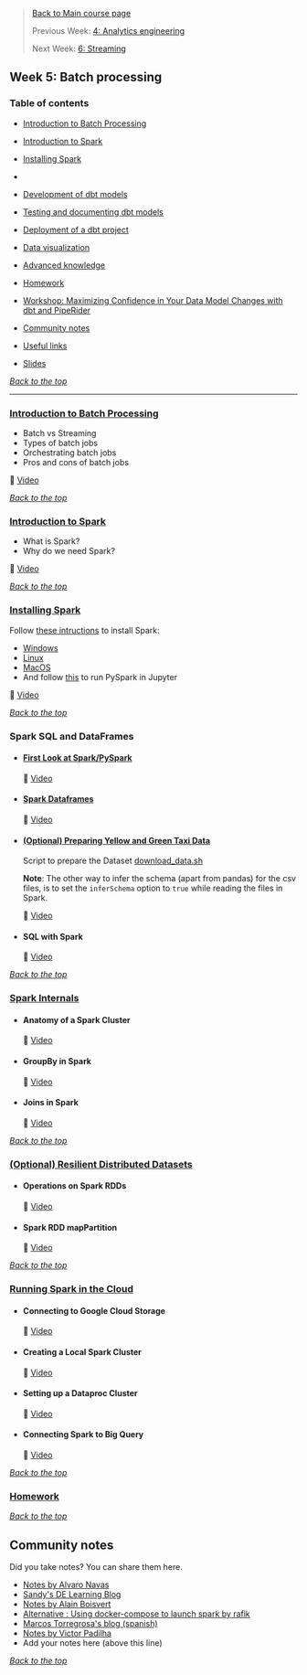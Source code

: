 >[Back to Main course page](../README.md)
>
>Previous Week: [4: Analytics engineering](../week_4_analytics_engineering/README.md)
>
>Next Week: [6: Streaming](week_6_stream_processing)


## Week 5: Batch processing 

### Table of contents
- [Introduction to Batch Processing](#introduction-to-batch-processing)
- [Introduction to Spark](#introduction-to-spark)
- [Installing Spark](#installing-spark)
- 
- [Development of dbt models](#development-of-dbt-models)
- [Testing and documenting dbt models](#testing-and-documenting-dbt-models)
- [Deployment of a dbt project](#deployment-of-a-dbt-project)
- [Data visualization](#data-visualization)
- [Advanced knowledge](#advanced-knowledge-)
- [Homework](#homework)
- [Workshop: Maximizing Confidence in Your Data Model Changes with dbt and PipeRider](#workshop--maximizing-confidence-in-your-data-model-changes-with-dbt-and-piperider)
- [Community notes](#community-notes)
- [Useful links](#useful-links)


- [Slides](https://docs.google.com/presentation/d/1xSll_jv0T8JF4rYZvLHfkJXYqUjPtThA/edit?usp=sharing&ouid=114544032874539580154&rtpof=true&sd=true) 

_[Back to the top](#table-of-contents)_


----------------------

### [Introduction to Batch Processing](intro_batch_processing.md)
- Batch vs Streaming
- Types of batch jobs
- Orchestrating batch jobs
- Pros and cons of batch jobs

 :movie_camera: [Video](https://youtu.be/dcHe5Fl3MF8?list=PL3MmuxUbc_hJed7dXYoJw8DoCuVHhGEQb)

_[Back to the top](#table-of-contents)_

### [Introduction to Spark](intro_spark.md)
- What is Spark?
- Why do we need Spark?

 :movie_camera: [Video](https://youtu.be/FhaqbEOuQ8U?list=PL3MmuxUbc_hJed7dXYoJw8DoCuVHhGEQb)

_[Back to the top](#table-of-contents)_

### [Installing Spark](spark_install.md)
Follow [these intructions](setup/) to install Spark:

- [Windows](setup/windows.md)
- [Linux](setup/linux.md)
- [MacOS](setup/macos.md)
- And follow [this](setup/pyspark.md) to run PySpark in Jupyter

 :movie_camera: [Video](https://youtu.be/hqUbB9c8sKg?list=PL3MmuxUbc_hJed7dXYoJw8DoCuVHhGEQb)

_[Back to the top](#table-of-contents)_

### Spark SQL and DataFrames
- #### [First Look at Spark/PySpark](spark_first_look.md)

    :movie_camera: [Video](https://www.youtube.com/watch?v=r_Sf6fCB40c&list=PL3MmuxUbc_hJed7dXYoJw8DoCuVHhGEQb&index=50)

- #### [Spark Dataframes](spark_dataframes.md)

    :movie_camera: [Video](https://youtu.be/ti3aC1m3rE8?list=PL3MmuxUbc_hJed7dXYoJw8DoCuVHhGEQb)

- #### [(Optional) Preparing Yellow and Green Taxi Data](preparing_data.md)

    Script to prepare the Dataset [download_data.sh](code/download_data.sh)
    
    **Note**: The other way to infer the schema (apart from pandas) for the csv files, is to set the `inferSchema` option to `true` while reading the files in Spark.

    :movie_camera: [Video](https://youtu.be/CI3P4tAtru4?list=PL3MmuxUbc_hJed7dXYoJw8DoCuVHhGEQb)

- #### SQL with Spark

    :movie_camera: [Video](https://www.youtube.com/watch?v=uAlp2VuZZPY&list=PL3MmuxUbc_hJed7dXYoJw8DoCuVHhGEQb)

_[Back to the top](#table-of-contents)_


### [Spark Internals]()
- #### Anatomy of a Spark Cluster

    :movie_camera: [Video](https://youtu.be/68CipcZt7ZA&list=PL3MmuxUbc_hJed7dXYoJw8DoCuVHhGEQb)

- #### GroupBy in Spark

    :movie_camera: [Video](https://youtu.be/9qrDsY_2COo&list=PL3MmuxUbc_hJed7dXYoJw8DoCuVHhGEQb)

- #### Joins in Spark

    :movie_camera: [Video](https://youtu.be/lu7TrqAWuH4&list=PL3MmuxUbc_hJed7dXYoJw8DoCuVHhGEQb)

_[Back to the top](#table-of-contents)_

### [(Optional) Resilient Distributed Datasets]()
- #### Operations on Spark RDDs

    :movie_camera: [Video](https://youtu.be/Bdu-xIrF3OM&list=PL3MmuxUbc_hJed7dXYoJw8DoCuVHhGEQb)

- #### Spark RDD mapPartition

    :movie_camera: [Video](https://youtu.be/k3uB2K99roI&list=PL3MmuxUbc_hJed7dXYoJw8DoCuVHhGEQb)

_[Back to the top](#table-of-contents)_

### [Running Spark in the Cloud]()
- #### Connecting to Google Cloud Storage

    :movie_camera: [Video](https://youtu.be/Yyz293hBVcQ&list=PL3MmuxUbc_hJed7dXYoJw8DoCuVHhGEQb)

- #### Creating a Local Spark Cluster

    :movie_camera: [Video](https://youtu.be/HXBwSlXo5IA&list=PL3MmuxUbc_hJed7dXYoJw8DoCuVHhGEQb)

- #### Setting up a Dataproc Cluster

    :movie_camera: [Video](https://youtu.be/osAiAYahvh8&list=PL3MmuxUbc_hJed7dXYoJw8DoCuVHhGEQb)

- #### Connecting Spark to Big Query

    :movie_camera: [Video](https://youtu.be/HIm2BOj8C0Q&list=PL3MmuxUbc_hJed7dXYoJw8DoCuVHhGEQb)

_[Back to the top](#table-of-contents)_

### [Homework](../cohorts/2023/week_5_batch_processing/homework.md)

_[Back to the top](#table-of-contents)_

## Community notes

Did you take notes? You can share them here.

* [Notes by Alvaro Navas](https://github.com/ziritrion/dataeng-zoomcamp/blob/main/notes/5_batch_processing.md)
* [Sandy's DE Learning Blog](https://learningdataengineering540969211.wordpress.com/2022/02/24/week-5-de-zoomcamp-5-2-1-installing-spark-on-linux/)
* [Notes by Alain Boisvert](https://github.com/boisalai/de-zoomcamp-2023/blob/main/week5.md)
* [Alternative : Using docker-compose to launch spark by rafik](https://gist.github.com/rafik-rahoui/f98df941c4ccced9c46e9ccbdef63a03) 
* [Marcos Torregrosa's blog (spanish)](https://www.n4gash.com/2023/data-engineering-zoomcamp-semana-5-batch-spark)
* [Notes by Victor Padilha](https://github.com/padilha/de-zoomcamp/tree/master/week5)
* Add your notes here (above this line)

_[Back to the top](#table-of-contents)_